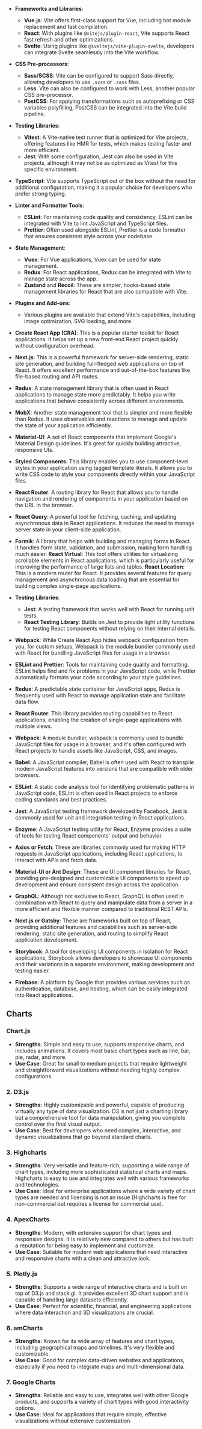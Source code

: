 - **Frameworks and Libraries**:
    
    - **Vue.js**: Vite offers first-class support for Vue, including hot module replacement and fast compilation.
    - **React**: With plugins like `@vitejs/plugin-react`, Vite supports React fast refresh and other optimizations.
    - **Svelte**: Using plugins like `@sveltejs/vite-plugin-svelte`, developers can integrate Svelte seamlessly into the Vite workflow.
- **CSS Pre-processors**:
    
    - **Sass/SCSS**: Vite can be configured to support Sass directly, allowing developers to use `.scss` or `.sass` files.
    - **Less**: Vite can also be configured to work with Less, another popular CSS pre-processor.
    - **PostCSS**: For applying transformations such as autoprefixing or CSS variables polyfilling, PostCSS can be integrated into the Vite build pipeline.
- **Testing Libraries**:
    
    - **Vitest**: A Vite-native test runner that is optimized for Vite projects, offering features like HMR for tests, which makes testing faster and more efficient.
    - **Jest**: With some configuration, Jest can also be used in Vite projects, although it may not be as optimized as Vitest for this specific environment.
- **TypeScript**: Vite supports TypeScript out of the box without the need for additional configuration, making it a popular choice for developers who prefer strong typing.
    
- **Linter and Formatter Tools**:
    
    - **ESLint**: For maintaining code quality and consistency, ESLint can be integrated with Vite to lint JavaScript and TypeScript files.
    - **Prettier**: Often used alongside ESLint, Prettier is a code formatter that ensures consistent style across your codebase.
- **State Management**:
    
    - **Vuex**: For Vue applications, Vuex can be used for state management.
    - **Redux**: For React applications, Redux can be integrated with Vite to manage state across the app.
    - **Zustand** and **Recoil**: These are simpler, hooks-based state management libraries for React that are also compatible with Vite.
- **Plugins and Add-ons**:
    
    - Various plugins are available that extend Vite's capabilities, including image optimization, SVG loading, and more.



- **Create React App (CRA)**: This is a popular starter toolkit for React applications. It helps set up a new front-end React project quickly without configuration overhead.
    
- **Next.js**: This is a powerful framework for server-side rendering, static site generation, and building full-fledged web applications on top of React. It offers excellent performance and out-of-the-box features like file-based routing and API routes.
    
- **Redux**: A state management library that is often used in React applications to manage state more predictably. It helps you write applications that behave consistently across different environments.
    
- **MobX**: Another state management tool that is simpler and more flexible than Redux. It uses observables and reactions to manage and update the state of your application efficiently.
    
- **Material-UI**: A set of React components that implement Google's Material Design guidelines. It's great for quickly building attractive, responsive UIs.
    
- **Styled Components**: This library enables you to use component-level styles in your application using tagged template literals. It allows you to write CSS code to style your components directly within your JavaScript files.
    
- **React Router**: A routing library for React that allows you to handle navigation and rendering of components in your application based on the URL in the browser.
    
- **React Query**: A powerful tool for fetching, caching, and updating asynchronous data in React applications. It reduces the need to manage server state in your client-side application.
    
- **Formik**: A library that helps with building and managing forms in React. It handles form state, validation, and submission, making form handling much easier.
    **React Virtual**: This tool offers utilities for virtualizing scrollable elements in React applications, which is particularly useful for improving the performance of large lists and tables.
**React Location**: This is a modern router for React. It provides several features for query management and asynchronous data loading that are essential for building complex single-page applications.
- **Testing Libraries**:
    
    - **Jest**: A testing framework that works well with React for running unit tests.
    - **React Testing Library**: Builds on Jest to provide light utility functions for testing React components without relying on their internal details.
- **Webpack**: While Create React App hides webpack configuration from you, for custom setups, Webpack is the module bundler commonly used with React for bundling JavaScript files for usage in a browser.
    
- **ESLint and Prettier**: Tools for maintaining code quality and formatting. ESLint helps find and fix problems in your JavaScript code, while Prettier automatically formats your code according to your style guidelines.

- **Redux**: A predictable state container for JavaScript apps, Redux is frequently used with React to manage application state and facilitate data flow.
    
- **React Router**: This library provides routing capabilities to React applications, enabling the creation of single-page applications with multiple views.
    
- **Webpack**: A module bundler, webpack is commonly used to bundle JavaScript files for usage in a browser, and it's often configured with React projects to handle assets like JavaScript, CSS, and images.
    
- **Babel**: A JavaScript compiler, Babel is often used with React to transpile modern JavaScript features into versions that are compatible with older browsers.
    
- **ESLint**: A static code analysis tool for identifying problematic patterns in JavaScript code, ESLint is often used in React projects to enforce coding standards and best practices.
    
- **Jest**: A JavaScript testing framework developed by Facebook, Jest is commonly used for unit and integration testing in React applications.
    
- **Enzyme**: A JavaScript testing utility for React, Enzyme provides a suite of tools for testing React components' output and behavior.
    
- **Axios or Fetch**: These are libraries commonly used for making HTTP requests in JavaScript applications, including React applications, to interact with APIs and fetch data.
    
- **Material-UI or Ant Design**: These are UI component libraries for React, providing pre-designed and customizable UI components to speed up development and ensure consistent design across the application.
    
- **GraphQL**: Although not exclusive to React, GraphQL is often used in combination with React to query and manipulate data from a server in a more efficient and flexible manner compared to traditional REST APIs.
    
- **Next.js or Gatsby**: These are frameworks built on top of React, providing additional features and capabilities such as server-side rendering, static site generation, and routing to simplify React application development.
    
- **Storybook**: A tool for developing UI components in isolation for React applications, Storybook allows developers to showcase UI components and their variations in a separate environment, making development and testing easier.
- **Firebase**: A platform by Google that provides various services such as authentication, database, and hosting, which can be easily integrated into React applications.
## Charts

### **Chart.js**

- **Strengths**: Simple and easy to use, supports responsive charts, and includes animations. It covers most basic chart types such as line, bar, pie, radar, and more.
- **Use Case**: Great for small to medium projects that require lightweight and straightforward visualizations without needing highly complex configurations.

### 2. **D3.js**

- **Strengths**: Highly customizable and powerful, capable of producing virtually any type of data visualization. D3 is not just a charting library but a comprehensive tool for data manipulation, giving you complete control over the final visual output.
- **Use Case**: Best for developers who need complex, interactive, and dynamic visualizations that go beyond standard charts.

### 3. **Highcharts**

- **Strengths**: Very versatile and feature-rich, supporting a wide range of chart types, including more sophisticated statistical charts and maps. Highcharts is easy to use and integrates well with various frameworks and technologies.
- **Use Case**: Ideal for enterprise applications where a wide variety of chart types are needed and licensing is not an issue (Highcharts is free for non-commercial but requires a license for commercial use).

### 4. **ApexCharts**

- **Strengths**: Modern, with extensive support for chart types and responsive designs. It is relatively new compared to others but has built a reputation for being easy to implement and customize.
- **Use Case**: Suitable for modern web applications that need interactive and responsive charts with a clean and attractive look.

### 5. **Plotly.js**

- **Strengths**: Supports a wide range of interactive charts and is built on top of D3.js and stack.gl. It provides excellent 3D chart support and is capable of handling large datasets efficiently.
- **Use Case**: Perfect for scientific, financial, and engineering applications where data interaction and 3D visualizations are crucial.

### 6. **amCharts**

- **Strengths**: Known for its wide array of features and chart types, including geographical maps and timelines. It's very flexible and customizable.
- **Use Case**: Good for complex data-driven websites and applications, especially if you need to integrate maps and multi-dimensional data.

### 7. **Google Charts**

- **Strengths**: Reliable and easy to use, integrates well with other Google products, and supports a variety of chart types with good interactivity options.
- **Use Case**: Ideal for applications that require simple, effective visualizations without extensive customization.